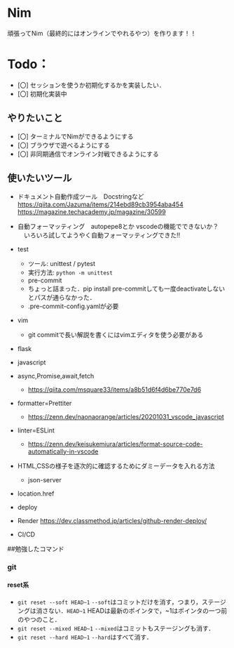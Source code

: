 # Nim
頑張ってNim（最終的にはオンラインでやれるやつ）を作ります！！
# Todo：
 - [〇] セッションを使うか初期化するかを実装したい．
  - [〇] 初期化実装中
 
## やりたいこと

- [〇] ターミナルでNimができるようにする
- [〇] ブラウザで遊べるようにする
- [〇] 非同期通信でオンライン対戦できるようにする

## 使いたいツール

- ドキュメント自動作成ツール　Docstringなど
https://qiita.com/Jazuma/items/214ebd89cb3954aba454
https://magazine.techacademy.jp/magazine/30599

- 自動フォーマッティング　autopepe8とか
 vscodeの機能でできないか？
　いろいろ試してようやく自動フォーマッティングできた!!

- test
    - ツール: unittest / pytest  
    - 実行方法: `python -m unittest`  
    - pre-commit 
     - ちょっと詰まった．pip install pre-commitしても一度deactivateしないとパスが通らなかった．
     - .pre-commit-config.yamlが必要

- vim
   - git commitで長い解説を書くにはvimエディタを使う必要がある
 
- flask 

- javascript
 - async,Promise,await,fetch
   - https://qiita.com/msquare33/items/a8b51d6f4d6be770e7d6
 - formatter=Prettiter
   - https://zenn.dev/naonaorange/articles/20201031_vscode_javascript
 - linter=ESLint
   - https://zenn.dev/keisukemiura/articles/format-source-code-automatically-in-vscode
 - HTML,CSSの様子を逐次的に確認するためにダミーデータを入れる方法
   - json-server
 - location.href

- deploy
 - Render https://dev.classmethod.jp/articles/github-render-deploy/
- CI/CD

##勉強したコマンド
### git
 #### reset系
 - ```git reset --soft HEAD~1``` `--soft`はコミットだけを消す，つまり，ステージングは消さない．`HEAD~1` HEADは最新のポインタで，~1はポインタの一つ前のやつのこと．
 - ```git reset --mixed HEAD~1``` `--mixed`はコミットもステージングも消す．
 - ```git reset --hard HEAD~1``` `--hard`はすべて消す．
 